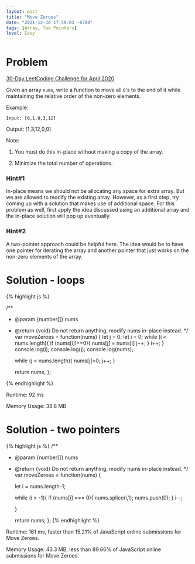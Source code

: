 ```yaml
---
layout: post
title: "Move Zeroes"
date: "2021-12-30 17:59:03 -0700"
tags: [Array, Two Pointers]
level: Easy
---
```


# Problem

[30-Day LeetCoding Challenge for April 2020](https://leetcode.com/explore/challenge/card/30-day-leetcoding-challenge/)

Given an array `nums`, write a function to move all `0`'s to the end of it while maintaining the relative order of the non-zero elements.

Example:

`Input: [0,1,0,3,12]`

Output: [1,3,12,0,0]

Note:

1. You must do this in-place without making a copy of the array.

2. Minimize the total number of operations.

### Hint#1

In-place means we should not be allocating any space for extra array. But we are allowed to modify the existing array. However, as a first step, try coming up with a solution that makes use of additional space. For this problem as well, first apply the idea discussed using an additional array and the in-place solution will pop up eventually.

### Hint#2

A two-pointer approach could be helpful here. The idea would be to have one pointer for iterating the array and another pointer that just works on the non-zero elements of the array.

# Solution - loops

{% highlight js %}

/**
 * @param {number[]} nums
 * @return {void} Do not return anything, modify nums in-place instead.
 */
var moveZeroes = function(nums) {
    let j = 0;
    let i = 0;
    while (i < nums.length){
        if (nums[i]!==0){
            nums[j] = nums[i]
            j++;
        }
        i++;
    }
    console.log(i);
    console.log(j);
    console.log(nums);

    while (j < nums.length){
        nums[j]=0;
        j++;
    }

    return nums;
};

{% endhighlight %}

Runtime: 92 ms

Memory Usage: 38.8 MB

# Solution - two pointers

{% highlight js %}
/**
 * @param {number[]} nums
 * @return {void} Do not return anything, modify nums in-place instead.
 */
var moveZeroes = function(nums) {
    
    let i = nums.length-1;
    
    while (i > -1){
        if (nums[i] === 0){
            nums.splice(i,1);
            nums.push(0);
        }
        i--;
        
    }
    
    return nums;
};
{% endhighlight %}

Runtime: 161 ms, faster than 15.21% of JavaScript online submissions for Move Zeroes.

Memory Usage: 43.3 MB, less than 89.66% of JavaScript online submissions for Move Zeroes.